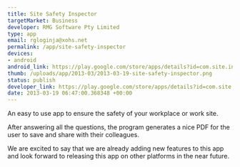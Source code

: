 ```yaml
--- 
title: Site Safety Inspector
targetMarket: Business
developer: RMG Software Pty Limited
type: app
email: rgloginja@xohs.net
permalink: /app/site-safety-inspector
devices: 
- android
android_link: https://play.google.com/store/apps/details?id=com.site.inspector
thumb: /uploads/app/2013-03/2013-03-19-site-safety-inspector.png
status: publish
developer_link: https://play.google.com/store/apps/details?id=com.site.inspector
date: 2013-03-19 06:47:00.368348 +00:00
---
```


An easy to use app to ensure the safety of your workplace or work site.

After answering all the questions, the program generates a nice PDF for the user to save and share with their colleagues.

We are excited to say that we are already adding new features to this app and look forward to releasing this app on other platforms in the near future.

